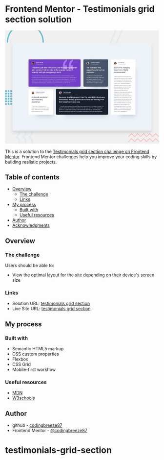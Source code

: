 # Frontend Mentor - Testimonials grid section solution

![Design preview for the Testimonials grid section coding challenge](./preview.jpg)

This is a solution to the [Testimonials grid section challenge on Frontend Mentor](https://www.frontendmentor.io/challenges/testimonials-grid-section-Nnw6J7Un7). Frontend Mentor challenges help you improve your coding skills by building realistic projects.

## Table of contents

- [Overview](#overview)
  - [The challenge](#the-challenge)
  - [Links](#links)
- [My process](#my-process)
  - [Built with](#built-with)
  - [Useful resources](#useful-resources)
- [Author](#author)
- [Acknowledgments](#acknowledgments)

## Overview

### The challenge

Users should be able to:

- View the optimal layout for the site depending on their device's screen size

### Links

- Solution URL: [testimonials grid section](https://github.com/codingbreeze87/testimonials-grid-section)
- Live Site URL: [testimonials grid section](https://testimonials-grid-section-challenges.netlify.app/)

## My process

### Built with

- Semantic HTML5 markup
- CSS custom properties
- Flexbox
- CSS Grid
- Mobile-first workflow

### Useful resources

- [MDN](https://developer.mozilla.org/en-US/)
- [W3schools](https://www.w3schools.com)

## Author

- github - [codingbreeze87](https://www.your-site.com)
- Frontend Mentor - [@codingbreeze87](https://www.frontendmentor.io/profile/codingbreeze87)

# testimonials-grid-section
